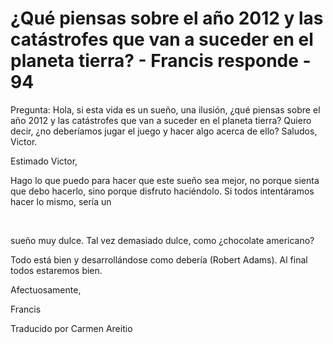 # ¿Qué piensas sobre el año 2012 y las catástrofes que van a suceder en el planeta tierra? - Francis responde - 94

Pregunta: Hola, si esta vida es un sueño, una ilusión, ¿qué piensas sobre el año 2012 y las catástrofes que van a suceder en el planeta tierra? Quiero decir, ¿no deberíamos jugar el juego y hacer algo acerca de ello? Saludos, Victor.

Estimado Victor,

Hago lo que puedo para hacer que este sueño sea mejor, no porque sienta que debo hacerlo, sino porque disfruto haciéndolo. Si todos intentáramos hacer lo mismo, sería un

  

sueño muy dulce. Tal vez demasiado dulce, como ¿chocolate americano?

Todo está bien y desarrollándose como debería (Robert Adams). Al final todos estaremos bien. 

Afectuosamente, 

Francis 

Traducido por Carmen Areitio


